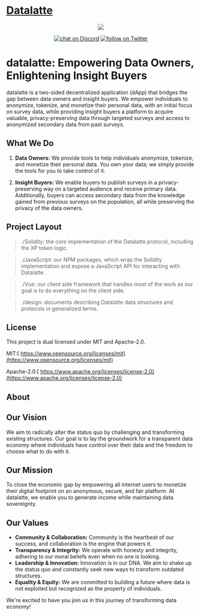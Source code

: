 [Datalatte](https://www.datalatte.com)
=========

<p align="center">
    <img src="https://www.datalatte.com/imgs/datalatte.svg">
</p>
<p align="center">
    <a href="https://discord.com/invite/saUmuZ3Rrw">
        <img src="https://img.shields.io/discord/308323056592486420?logo=discord"
            alt="chat on Discord"></a>
    <a href="https://twitter.com/intent/follow?screen_name=datalatteAi">
        <img src="https://img.shields.io/twitter/follow/datalatteAi?style=social&logo=twitter"
            alt="follow on Twitter"></a>
</p>

# datalatte: Empowering Data Owners, Enlightening Insight Buyers

datalatte is a two-sided decentralized application (dApp) that bridges the gap between data owners and insight buyers. We empower individuals to anonymize, tokenize, and monetize their personal data, with an initial focus on survey data, while providing insight buyers a platform to acquire valuable, privacy-preserving data through targeted surveys and access to anonymized secondary data from past surveys.

## What We Do
1. **Data Owners:** We provide tools to help individuals anonymize, tokenize, and monetize their personal data. You own your data; we simply provide the tools for you to take control of it.

2. **Insight Buyers:** We enable buyers to publish surveys in a privacy-preserving way on a targeted audience and receive primary data. Additionally, buyers can access secondary data from the knowledge gained from previous surveys on the population, all while preserving the privacy of the data owners.

Project Layout
--------------

> ./Solidity: the core implementation of the Datalatte protocol, including the XP token logic.

> ./JavaScript: our NPM packages, which wrap the Solidity implementation and expose a JavaScript API for interacting with Datalatte.

> ./Vue: our client side framework that handles most of the work as our goal is to do everything on the client side. 

> ./design: documents describing Datalatte data structures and protocols in generalized terms.

License
-------

This project is dual licensed under MIT and Apache-2.0.

MIT:[  https://www.opensource.org/licenses/mit](https://www.opensource.org/licenses/mit)

Apache-2.0:[  https://www.apache.org/licenses/license-2.0](https://www.apache.org/licenses/license-2.0)

About
-----

## Our Vision
We aim to radically alter the status quo by challenging and transforming existing structures. Our goal is to lay the groundwork for a transparent data economy where individuals have control over their data and the freedom to choose what to do with it.

## Our Mission
To close the economic gap by empowering all internet users to monetize their digital footprint on an anonymous, secure, and fair platform. At datalatte, we enable you to generate income while maintaining data sovereignty.

## Our Values

- **Community & Collaboration:** Community is the heartbeat of our success, and collaboration is the engine that powers it.
- **Transparency & Integrity:** We operate with honesty and integrity, adhering to our moral beliefs even when no one is looking.
- **Leadership & Innovation:** Innovation is in our DNA. We aim to shake up the status quo and constantly seek new ways to transform outdated structures.
- **Equality & Equity:** We are committed to building a future where data is not exploited but recognized as the property of individuals.

We're excited to have you join us in this journey of transforming data economy!
